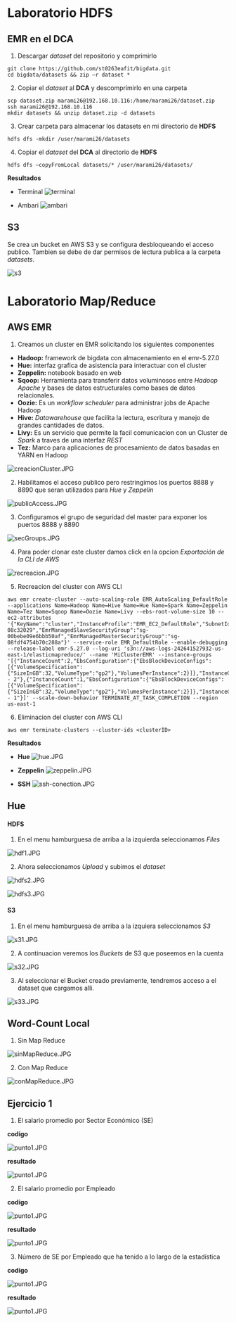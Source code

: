# Laboratorio HDFS
## EMR en el DCA

1. Descargar _dataset_ del repositorio y comprimirlo
```
git clone https://github.com/st0263eafit/bigdata.git 
cd bigdata/datasets && zip –r dataset * 
```
2. Copiar el _dataset_ al **DCA** y descomprimirlo en una carpeta
```
scp dataset.zip marami26@192.168.10.116:/home/marami26/dataset.zip 
ssh marami26@192.168.10.116 
mkdir datasets && unzip dataset.zip -d datasets 
```
3. Crear carpeta para almacenar los datasets en mi directorio de **HDFS**
```
hdfs dfs -mkdir /user/marami26/datasets 
```
4. Copiar el _dataset_ del **DCA** al directorio de **HDFS**
```
hdfs dfs –copyFromLocal datasets/* /user/marami26/datasets/ 
```

**Resultados**
* Terminal
![terminal](https://github.com/Mateo-RH/TopicosTelematica-BigDataLab/blob/master/imagenes/dca/terminal.png)

* Ambari
![ambari](https://github.com/Mateo-RH/TopicosTelematica-BigDataLab/blob/master/imagenes/dca/ambari.png)

## S3
Se crea un bucket en AWS S3 y se configura desbloqueando el acceso publico.
Tambien se debe de dar permisos de lectura publica a la carpeta _datasets_.

![s3](https://github.com/Mateo-RH/TopicosTelematica-BigDataLab/blob/master/imagenes/s3/bigdata-s3.JPG)

# Laboratorio Map/Reduce

## AWS EMR

1. Creamos un cluster en EMR solicitando los siguientes componentes
 * **Hadoop:** framework de bigdata con almacenamiento en el emr-5.27.0
 * **Hue:** interfaz grafica de asistencia para interactuar con el cluster
 * **Zeppelin:** notebook basado en web
 * **Sqoop:** Herramienta para transferir datos voluminosos entre _Hadoop Apache_ y bases de datos estructurales como bases de datos relacionales.
 * **Oozie:** Es un _workflow scheduler_ para administrar jobs de Apache Hadoop
 * **Hive:** _Datawarehouse_ que facilita la lectura, escritura y manejo de grandes cantidades de datos.
 * **Livy:** Es un servicio que permite la facil comunicacion con un Cluster de _Spark_ a traves de una interfaz _REST_
 * **Tez:** Marco para aplicaciones de procesamiento de datos basadas en YARN en Hadoop
 
![creacionCluster.JPG](https://github.com/Mateo-RH/TopicosTelematica-BigDataLab/blob/master/imagenes/cluster/creacionCluster.JPG)

2. Habilitamos el acceso publico pero restringimos los puertos 8888 y 8890 que seran utilizados para _Hue_ y _Zeppelin_

![publicAccess.JPG](https://github.com/Mateo-RH/TopicosTelematica-BigDataLab/blob/master/imagenes/cluster/publicAccess.JPG)

3. Configuramos el grupo de seguridad del master para exponer los puertos 8888 y 8890

![secGroups.JPG](https://github.com/Mateo-RH/TopicosTelematica-BigDataLab/blob/master/imagenes/cluster/secGroups.JPG)

4. Para poder clonar este cluster damos click en la opcion _Exportación de la CLI de AWS_

![recreacion.JPG](https://github.com/Mateo-RH/TopicosTelematica-BigDataLab/blob/master/imagenes/cluster/recreacion.JPG)

5. Recreacion del cluster con AWS CLI
```
aws emr create-cluster --auto-scaling-role EMR_AutoScaling_DefaultRole --applications Name=Hadoop Name=Hive Name=Hue Name=Spark Name=Zeppelin Name=Tez Name=Sqoop Name=Oozie Name=Livy --ebs-root-volume-size 10 --ec2-attributes '{"KeyName":"cluster","InstanceProfile":"EMR_EC2_DefaultRole","SubnetId":"subnet-08c32029","EmrManagedSlaveSecurityGroup":"sg-00bebe09e6bbb50af","EmrManagedMasterSecurityGroup":"sg-08fdf4754b70c288a"}' --service-role EMR_DefaultRole --enable-debugging --release-label emr-5.27.0 --log-uri 's3n://aws-logs-242641527932-us-east-1/elasticmapreduce/' --name 'MiClusterEMR' --instance-groups '[{"InstanceCount":2,"EbsConfiguration":{"EbsBlockDeviceConfigs":[{"VolumeSpecification":{"SizeInGB":32,"VolumeType":"gp2"},"VolumesPerInstance":2}]},"InstanceGroupType":"CORE","InstanceType":"m4.xlarge","Name":"Principal - 2"},{"InstanceCount":1,"EbsConfiguration":{"EbsBlockDeviceConfigs":[{"VolumeSpecification":{"SizeInGB":32,"VolumeType":"gp2"},"VolumesPerInstance":2}]},"InstanceGroupType":"MASTER","InstanceType":"m4.xlarge","Name":"Maestro - 1"}]' --scale-down-behavior TERMINATE_AT_TASK_COMPLETION --region us-east-1
```

6. Eliminacion del cluster con AWS CLI
```
aws emr terminate-clusters --cluster-ids <clusterID>
```

**Resultados**

* **Hue**
![hue.JPG](https://github.com/Mateo-RH/TopicosTelematica-BigDataLab/blob/master/imagenes/cluster/hue.JPG)

* **Zeppelin**
![zeppelin.JPG](https://github.com/Mateo-RH/TopicosTelematica-BigDataLab/blob/master/imagenes/cluster/zeppelin.JPG)

* **SSH**
![ssh-conection.JPG](https://github.com/Mateo-RH/TopicosTelematica-BigDataLab/blob/master/imagenes/cluster/ssh-conection.JPG)

## Hue

#### HDFS

1. En el menu hamburguesa de arriba a la izquierda seleccionamos _Files_

![hdf1.JPG](https://github.com/Mateo-RH/TopicosTelematica-BigDataLab/blob/master/imagenes/hue/hdf1.JPG)

2. Ahora seleccionamos _Upload_ y subimos el _dataset_

![hdfs2.JPG](https://github.com/Mateo-RH/TopicosTelematica-BigDataLab/blob/master/imagenes/hue/hdfs2.JPG)

![hdfs3.JPG](https://github.com/Mateo-RH/TopicosTelematica-BigDataLab/blob/master/imagenes/hue/hdfs3.JPG)

#### S3

1. En el menu hamburguesa de arriba a la izquiera seleccionamos _S3_

![s31.JPG](https://github.com/Mateo-RH/TopicosTelematica-BigDataLab/blob/master/imagenes/s3/s31.JPG)

2. A continuacion veremos los _Buckets_ de S3 que poseemos en la cuenta

![s32.JPG](https://github.com/Mateo-RH/TopicosTelematica-BigDataLab/blob/master/imagenes/s3/s32.JPG)

3. Al seleccionar el Bucket creado previamente, tendremos acceso a el dataset que cargamos alli.

![s33.JPG](https://github.com/Mateo-RH/TopicosTelematica-BigDataLab/blob/master/imagenes/s3/s33.JPG)

## Word-Count Local

1. Sin Map Reduce

![sinMapReduce.JPG](https://github.com/Mateo-RH/TopicosTelematica-BigDataLab/blob/master/imagenes/local/sinMapReduce.JPG)

2. Con Map Reduce

![conMapReduce.JPG](https://github.com/Mateo-RH/TopicosTelematica-BigDataLab/blob/master/imagenes/local/conMapReduce.JPG)

## Ejercicio 1

1. El salario promedio por Sector Económico (SE)

**codigo**

![punto1.JPG](https://github.com/Mateo-RH/TopicosTelematica-BigDataLab/blob/master/imagenes/labs/punto1.JPG)

**resultado**

![punto1.JPG](https://github.com/Mateo-RH/TopicosTelematica-BigDataLab/blob/master/imagenes/labs/punto1_res.JPG)

2. El salario promedio por Empleado

**codigo**

![punto1.JPG](https://github.com/Mateo-RH/TopicosTelematica-BigDataLab/blob/master/imagenes/labs/punto2.JPG)

**resultado**

![punto1.JPG](https://github.com/Mateo-RH/TopicosTelematica-BigDataLab/blob/master/imagenes/labs/punto2_res.JPG)

3. Número de SE por Empleado que ha tenido a lo largo de la estadística

**codigo**

![punto1.JPG](https://github.com/Mateo-RH/TopicosTelematica-BigDataLab/blob/master/imagenes/labs/punto3.JPG)

**resultado**

![punto1.JPG](https://github.com/Mateo-RH/TopicosTelematica-BigDataLab/blob/master/imagenes/labs/punto3_res.JPG)

